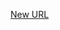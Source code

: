 



[New URL](../file-___home_harshil_Desktop_open-source_palisadoes_talawa_lib_views_after_auth_screens_events_event_calendar/)


